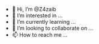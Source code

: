 - 👋 Hi, I’m @Z4zaib
- 👀 I’m interested in ...
- 🌱 I’m currently learning ...
- 💞️ I’m looking to collaborate on ...
- 📫 How to reach me ...

<!---
Z4zaib/Z4zaib is a ✨ special ✨ repository because its `README.md` (this file) appears on your GitHub profile.
You can click the Preview link to take a look at your changes.
--->
